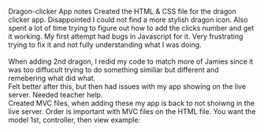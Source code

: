 Dragon-clicker App notes
Created the HTML & CSS file for the dragon clicker app. 
Disappointed I could not find a more stylish dragon icon. Also spent a lot of time trying to figure out how to add the clicks number and get it working. 
My first attempt had bugs in Javascript for it.  Very frustrating trying to fix it and not fully understanding what I was doing.  
<br>
When adding 2nd dragon, I redid my code to match more of Jamies since it was too diffucult trying to do something similiar but different and remebering what did what.  
Felt better after this, but then had issues with my app showing on the live server.  Needed teacher help. 
<br>
Created MVC files, when adding these my app is back to not shoiwng in the live server. 
Order is important with MVC files on the HTML file.  You want the model 1st, controller, then view
example: 
<script src="model.js"></script>
<script src="controller.js"></script>
<script src="view.js"></script> 
